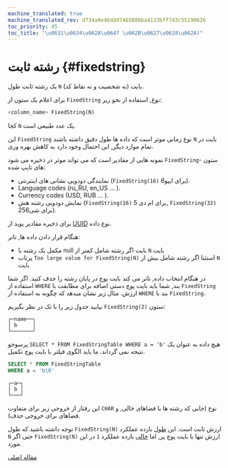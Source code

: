 ```yaml
---
machine_translated: true
machine_translated_rev: d734a8e46ddd7465886ba4133bff743c55190626
toc_priority: 45
toc_title: "\u0631\u0634\u062A\u0647 \u062B\u0627\u0628\u062A)"
---
```


# رشته ثابت {#fixedstring}

یک رشته ثابت طول `N` بایت (نه شخصیت و نه نقاط کد).

برای اعلام یک ستون از `FixedString` نوع, استفاده از نحو زیر:

``` sql
<column_name> FixedString(N)
```

کجا `N` یک عدد طبیعی است.

این `FixedString` نوع زمانی موثر است که داده ها طول دقیق داشته باشند `N` بایت در تمام موارد دیگر, این احتمال وجود دارد به کاهش بهره وری.

نمونه هایی از مقادیر است که می تواند موثر در ذخیره می شود `FixedString`- ستون های تایپ شده:

-   نمایندگی دودویی نشانی های اینترنتی (`FixedString(16)` برای ایپو6).
-   Language codes (ru\_RU, en\_US … ).
-   Currency codes (USD, RUB … ).
-   نمایش دودویی رشته هش (`FixedString(16)` برای ام دی 5, `FixedString(32)` برای شی256).

برای ذخیره مقادیر یوید از [UUID](uuid.md) نوع داده.

هنگام قرار دادن داده ها, تاتر:

-   مکمل یک رشته با null بایت اگر رشته شامل کمتر از `N` بایت
-   پرتاب `Too large value for FixedString(N)` استثنا اگر رشته شامل بیش از `N` بایت

در هنگام انتخاب داده, تاتر می کند بایت پوچ در پایان رشته را حذف کنید. اگر شما استفاده از `WHERE` بند, شما باید بایت پوچ دستی اضافه برای مطابقت با `FixedString` ارزش. مثال زیر نشان میدهد که چگونه به استفاده از `WHERE` بند با `FixedString`.

بیایید جدول زیر را با تک در نظر بگیریم `FixedString(2)` ستون:

``` text
┌─name──┐
│ b     │
└───────┘
```

پرسوجو `SELECT * FROM FixedStringTable WHERE a = 'b'` هیچ داده به عنوان یک نتیجه نمی گرداند. ما باید الگوی فیلتر با بایت پوچ تکمیل.

``` sql
SELECT * FROM FixedStringTable
WHERE a = 'b\0'
```

``` text
┌─a─┐
│ b │
└───┘
```

این رفتار از خروجی زیر برای متفاوت `CHAR` نوع (جایی که رشته ها با فضاهای خالی, و فضاهای برای خروجی حذف).

توجه داشته باشید که طول `FixedString(N)` ارزش ثابت است. این [طول](../../sql-reference/functions/array-functions.md#array_functions-length) بازده عملکرد `N` حتی اگر `FixedString(N)` ارزش تنها با بایت پوچ پر, اما [خالی](../../sql-reference/functions/string-functions.md#empty) بازده عملکرد `1` در این مورد.

[مقاله اصلی](https://clickhouse.tech/docs/en/data_types/fixedstring/) <!--hide-->
